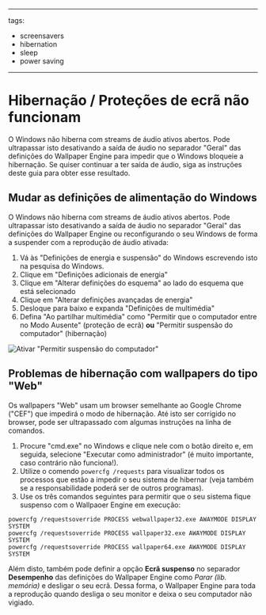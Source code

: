 - - -
  tags:
  - screensavers
  - hibernation
  - sleep
  - power saving
- - -

# Hibernação / Proteções de ecrã não funcionam

O Windows não hiberna com streams de áudio ativos abertos. Pode ultrapassar isto desativando a saída de áudio no separador "Geral" das definições do Wallpaper Engine para impedir que o Windows bloqueie a hibernação. Se quiser continuar a ter saída de áudio, siga as instruções deste guia para obter esse resultado.

## Mudar as definições de alimentação do Windows

O Windows não hiberna com streams de áudio ativos abertos. Pode ultrapassar isto desativando a saída de áudio no separador "Geral" das definições do Wallpaper Engine ou reconfigurando o seu Windows de forma a suspender com a reprodução de áudio ativada:

1. Vá às "Definições de energia e suspensão" do Windows escrevendo isto na pesquisa do Windows.
2. Clique em "Definições adicionais de energia"
3. Clique em "Alterar definições do esquema" ao lado do esquema que está selecionado
4. Clique em "Alterar definições avançadas de energia"
5. Desloque para baixo e expanda "Definições de multimédia"
6. Defina "Ao partilhar multimédia" como "Permitir que o computador entre no Modo Ausente" (proteção de ecrã) **ou** "Permitir suspensão do computador" (hibernação)

![Ativar "Permitir suspensão do computador"](./power.gif)

## Problemas de hibernação com wallpapers do tipo "Web"

Os wallpapers "Web" usam um browser semelhante ao Google Chrome ("CEF") que impedirá o modo de hibernação. Até isto ser corrigido no browser, pode ser ultrapassado com algumas instruções na linha de comandos.

1. Procure "cmd.exe" no Windows e clique nele com o botão direito e, em seguida, selecione "Executar como administrador" (é muito importante, caso contrário não funciona!).
2. Utilize o comendo `powercfg /requests` para visualizar todos os processos que estão a impedir o seu sistema de hibernar (veja também se a responsabilidade poderá ser de outros programas).
3. Use os três comandos seguintes para permitir que o seu sistema fique suspenso com o Wallpaoer Engine em execução:

```
powercfg /requestsoverride PROCESS webwallpaper32.exe AWAYMODE DISPLAY SYSTEM
powercfg /requestsoverride PROCESS wallpaper32.exe AWAYMODE DISPLAY SYSTEM
powercfg /requestsoverride PROCESS wallpaper64.exe AWAYMODE DISPLAY SYSTEM
```

Além disto, também pode definir a opção **Ecrã suspenso** no separador **Desempenho** das definições do Wallpaper Engine como *Parar (lib. memória)* e desligar o seu ecrã. Dessa forma, o Wallpaper Engine para toda a reprodução quando desliga o seu monitor e deixa o seu computador não vigiado.